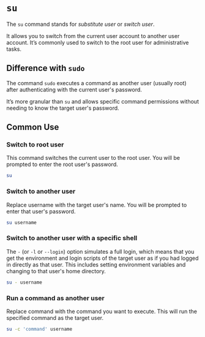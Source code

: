 # `su`

The `su` command stands for _substitute user_ or _switch user_.

It allows you to switch from the current user account to another user account. It’s commonly used to switch to the root user for administrative tasks.

## Difference with `sudo`

The command `sudo` executes a command as another user (usually root) after authenticating with the current user's password.

It’s more granular than `su` and allows specific command permissions without needing to know the target user's password.

## Common Use

### Switch to root user

This command switches the current user to the root user. You will be prompted to enter the root user's password.

```sh
su
```

### Switch to another user

Replace username with the target user's name. You will be prompted to enter that user's password.

```sh
su username
```

### Switch to another user with a specific shell

The `-` (or `-l` or `--login`) option simulates a full login, which means that you get the environment and login scripts of the target user as if you had logged in directly as that user. This includes setting environment variables and changing to that user's home directory.

```sh
su - username
```

### Run a command as another user

Replace command with the command you want to execute. This will run the specified command as the target user.

```sh
su -c 'command' username
```
